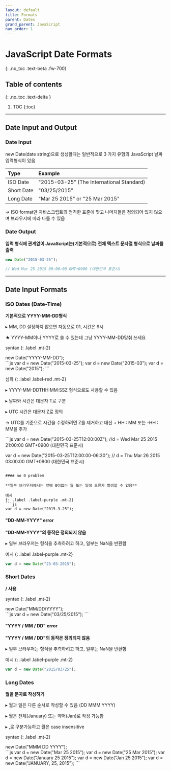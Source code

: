 ```yaml
---
layout: default
title: Formats
parent: Dates
grand_parent: JavaScript
nav_order: 1
---
```


# JavaScript Date Formats
{: .no_toc .text-beta .fw-700}

## Table of contents
{: .no_toc .text-delta }

1. TOC
{:toc}

---

## Date Input and Output 

### Date Input

new Date(date string)으로 생성할때는 일반적으로 3 가지 유형의 JavaScript 날짜 입력형식이 있음

| Type         | Example                                     |
|:-------------|:--------------------------------------------|
| ISO Date     | "2015-03-25" (The International Standard)   |
| Short Date   | "03/25/2015"                                |
| Long Date    | "Mar 25 2015" or "25 Mar 2015"              |

&#8594; ISO format만 자바스크립트의 엄격한 표준에 맞고 나머지들은 정의되어 있지 않으며 브라우저에 따라 다를 수 있음

### Date Output

**입력 형식에 관계없이 JavaScript는(기본적으로) 전체 텍스트 문자열 형식으로 날짜를 출력**

```js
new Date("2015-03-25");

// Wed Mar 25 2015 09:00:00 GMT+0900 (대한민국 표준시)
```

---

## Date Input Formats

### ISO Dates (Date-Time)

**기본적으로 YYYY-MM-DD형식**

&#9656; MM, DD 설정하지 않으면 자동으로 01, 시간은 9시

★ YYYY-MM이나 YYYY로 쓸 수 있는데 그냥 YYYY-MM-DD맞춰 쓰세요

syntax
{: .label .mt-2}
<div class="code-example" markdown="1">
new Date("YYYY-MM-DD");
</div>
```js
var d = new Date("2015-03-25");
var d = new Date("2015-03");
var d = new Date("2015");
```

심화
{: .label .label-red .mt-2}
<div class="code-example" markdown="1">
&#9656; YYYY-MM-DDTHH:MM:SSZ 형식으로도 사용할 수 있음

&#9656; 날짜와 시간은 대문자 T로 구분

&#9656; UTC 시간은 대문자 Z로 정의

&#8594;  UTC를 기준으로 시간을 수정하려면 Z를 제거하고 대신 + HH : MM 또는 -HH : MM을 추가
</div>
```js
var d = new Date("2015-03-25T12:00:00Z");
//d = Wed Mar 25 2015 21:00:00 GMT+0900 (대한민국 표준시)

var d = new Date("2015-03-25T12:00:00-06:30");
// d = Thu Mar 26 2015 03:00:00 GMT+0900 (대한민국 표준시)
```

#### no 0 problem

**일부 브라우저에서는 앞에 0이없는 월 또는 일에 오류가 발생할 수 있음**

예시
{: .label .label-purple .mt-2}
```js
var d = new Date("2015-3-25");
```

#### "DD-MM-YYYY" error

**"DD-MM-YYYY"의 동작은 정의되지 않음**

&#9656; 일부 브라우저는 형식을 추측하려고 하고, 일부는 NaN을 반환함

예시
{: .label .label-purple .mt-2}
```js
var d = new Date("25-03-2015");
```

### Short Dates

**/ 사용**

syntax
{: .label .mt-2}
<div class="code-example" markdown="1">
new Date("MM/DD/YYYY");
</div>
```js
var d = new Date("03/25/2015");
```

#### "YYYY / MM / DD" error

**"YYYY / MM / DD"의 동작은 정의되지 않음**

&#9656; 일부 브라우저는 형식을 추측하려고 하고, 일부는 NaN을 반환함

예시
{: .label .label-purple .mt-2}
```js
var d = new Date("2015/03/25");
```

### Long Dates

**월을 문자로 작성하기**

&#9656; 월과 일은 다른 순서로 작성할 수 있음 (DD MMM YYYY)

&#9656; 월은 전체(January) 또는 약어(Jan)로 작성 가능함

&#9656; ,로 구분가능하고 월은 case insensitive

syntax
{: .label .mt-2}
<div class="code-example" markdown="1">
new Date("MMM DD YYYY");
</div>
```js
var d = new Date("Mar 25 2015");
var d = new Date("25 Mar 2015");
var d = new Date("January 25 2015");
var d = new Date("Jan 25 2015");
var d = new Date("JANUARY, 25, 2015");
```
